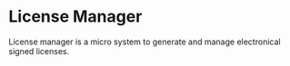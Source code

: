 # License Manager

License manager is a micro system to generate and manage electronical signed licenses.
